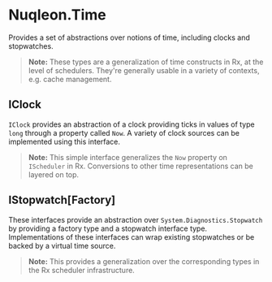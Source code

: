 # Nuqleon.Time

Provides a set of abstractions over notions of time, including clocks and stopwatches.

> **Note:** These types are a generalization of time constructs in Rx, at the level of schedulers. They're generally usable in a variety of contexts, e.g. cache management.

## IClock

`IClock` provides an abstraction of a clock providing ticks in values of type `long` through a property called `Now`. A variety of clock sources can be implemented using this interface.

> **Note:** This simple interface generalizes the `Now` property on `IScheduler` in Rx. Conversions to other time representations can be layered on top.

## IStopwatch[Factory]

These interfaces provide an abstraction over `System.Diagnostics.Stopwatch` by providing a factory type and a stopwatch interface type. Implementations of these interfaces can wrap existing stopwatches or be backed by a virtual time source.

> **Note:** This provides a generalization over the corresponding types in the Rx scheduler infrastructure.

